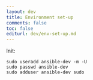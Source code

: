 ```yaml
---
layout: dev
title: Environment set-up
comments: false
toc: false
editurl: dev/env-set-up.md
---
```


Init:

```
sudo useradd ansible-dev -m -U
sudo passwd ansible-dev
sudo adduser ansible-dev sudo
```

